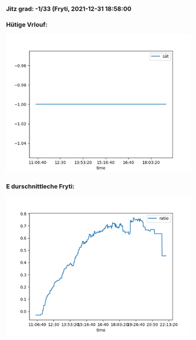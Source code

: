 ### Jitz grad: -1/33 (Fryti, 2021-12-31 18:58:00

### Hütige Vrlouf:
![Graph](Today.png)

### E durschnittleche Fryti:
![Graph](Fryti.png)